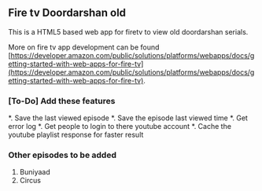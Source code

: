 ## Fire tv Doordarshan old

This is a HTML5 based web app for firetv to view old doordarshan serials.

More on fire tv app development can be found [https://developer.amazon.com/public/solutions/platforms/webapps/docs/getting-started-with-web-apps-for-fire-tv](https://developer.amazon.com/public/solutions/platforms/webapps/docs/getting-started-with-web-apps-for-fire-tv).

### [To-Do] Add these features

*. Save the last viewed episode
*. Save the episode last viewed time
*. Get error log
*. Get people to login to there youtube account
*. Cache the youtube playlist response for faster result

### Other episodes to be added

1. Buniyaad
2. Circus